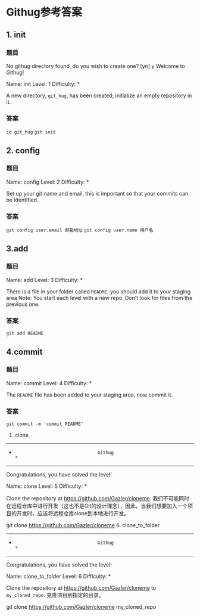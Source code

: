 # Githug参考答案

## 1. init

### 题目

No githug directory found, do you wish to create one? [yn]  y
Welcome to Githug!

Name: init
Level: 1
Difficulty: *

A new directory, `git_hug`, has been created; initialize an empty repository in it.

### 答案

`cd git_hug`
`git init`

## 2. config

### 题目

Name: config
Level: 2
Difficulty: *

Set up your git name and email, this is important so that your commits can be identified.
### 答案

`git config user.email 邮箱地址`
`git config user.name 用户名`

## 3.add

### 题目

Name: add
Level: 3
Difficulty: *

There is a file in your folder called `README`, you should add it to your staging area
Note: You start each level with a new repo. Don't look for files from the previous one.

### 答案

`git add README`

## 4.commit

### 题目

Name: commit
Level: 4
Difficulty: *

The `README` file has been added to your staging area, now commit it.

### 答案

`git commit -m 'commit README'`



1. clone
********************************************************************************
*                                    Githug                                    *
********************************************************************************
Congratulations, you have solved the level!

Name: clone
Level: 5
Difficulty: *

Clone the repository at https://github.com/Gazler/cloneme.
我们不可能同时在远程仓库中进行开发（这也不是Git的设计理念），因此，当我们想要加入一个项目的开发时，应该将远程仓库clone到本地进行开发。

git clone https://github.com/Gazler/cloneme
6. clone_to_folder
********************************************************************************
*                                    Githug                                    *
********************************************************************************
Congratulations, you have solved the level!

Name: clone_to_folder
Level: 6
Difficulty: *

Clone the repository at https://github.com/Gazler/cloneme to `my_cloned_repo`.
克隆项目到指定的目录。

git clone https://github.com/Gazler/cloneme my_cloned_repo